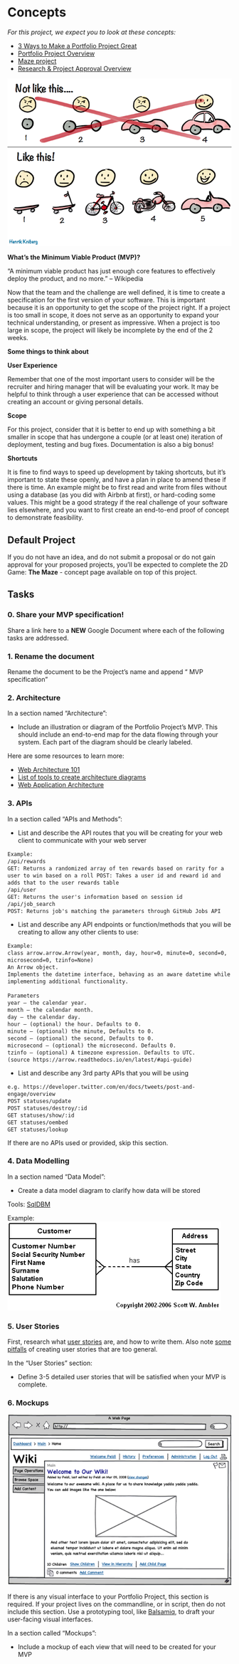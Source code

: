 # Concepts

*For this project, we expect you to look at these concepts:*

- [3 Ways to Make a Portfolio Project Great](https://intranet.alxswe.com/concepts/135)
- [Portfolio Project Overview](https://intranet.alxswe.com/concepts/137)
- [Maze project](https://intranet.alxswe.com/concepts/133)
- [Research & Project Approval Overview](https://intranet.alxswe.com/concepts/138)

![alt text](7c257c6a8cd537400e72.png)

**What’s the Minimum Viable Product (MVP)?**

“A minimum viable product has just enough core features to effectively deploy the product, and no more.” – Wikipedia

Now that the team and the challenge are well defined, it is time to create a specification for the first version of your software. This is important because it is an opportunity to get the scope of the project right. If a project is too small in scope, it does not serve as an opportunity to expand your technical understanding, or present as impressive. When a project is too large in scope, the project will likely be incomplete by the end of the 2 weeks.

**Some things to think about**

**User Experience**

Remember that one of the most important users to consider will be the recruiter and hiring manager that will be evaluating your work. It may be helpful to think through a user experience that can be accessed without creating an account or giving personal details.

**Scope**

For this project, consider that it is better to end up with something a bit smaller in scope that has undergone a couple (or at least one) iteration of deployment, testing and bug fixes. Documentation is also a big bonus!

**Shortcuts**

It is fine to find ways to speed up development by taking shortcuts, but it’s important to state these openly, and have a plan in place to amend these if there is time. An example might be to first read and write from files without using a database (as you did with Airbnb at first), or hard-coding some values. This might be a good strategy if the real challenge of your software lies elsewhere, and you want to first create an end-to-end proof of concept to demonstrate feasibility.

## Default Project

If you do not have an idea, and do not submit a proposal or do not gain approval for your proposed projects, you’ll be expected to complete the 2D Game: **The Maze** - concept page available on top of this project.

## Tasks

### 0. Share your MVP specification!

Share a link here to a **NEW** Google Document where each of the following tasks are addressed.

### 1. Rename the document

Rename the document to be the Project’s name and append “ MVP specification”

### 2. Architecture

In a section named “Architecture”:

- Include an illustration or diagram of the Portfolio Project’s MVP. This should include an end-to-end map for the data flowing through your system. Each part of the diagram should be clearly labeled.

Here are some resources to learn more:

- [Web Architecture 101](https://medium.com/storyblocks-engineering/web-architecture-101-a3224e126947)
- [List of tools to create architecture diagrams](https://geekflare.com/best-software-architecture-diagram-tools/)
- [Web Application Architecture](https://existek.com/blog/web-application-architecture/)

### 3. APIs

In a section called “APIs and Methods”:

- List and describe the API routes that you will be creating for your web client to communicate with your web server

```
Example:
/api/rewards
GET: Returns a randomized array of ten rewards based on rarity for a user to win based on a roll POST: Takes a user id and reward id and adds that to the user rewards table
/api/user
GET: Returns the user's information based on session id
/api/job_search
POST: Returns job's matching the parameters through GitHub Jobs API
```

- List and describe any API endpoints or function/methods that you will be creating to allow any other clients to use:

```
Example:
class arrow.arrow.Arrow(year, month, day, hour=0, minute=0, second=0, microsecond=0, tzinfo=None)
An Arrow object.
Implements the datetime interface, behaving as an aware datetime while implementing additional functionality.

Parameters
year – the calendar year.
month – the calendar month.
day – the calendar day.
hour – (optional) the hour. Defaults to 0.
minute – (optional) the minute, Defaults to 0.
second – (optional) the second, Defaults to 0.
microsecond – (optional) the microsecond. Defaults 0.
tzinfo – (optional) A timezone expression. Defaults to UTC.
(source https://arrow.readthedocs.io/en/latest/#api-guide)
```

- List and describe any 3rd party APIs that you will be using

```
e.g. https://developer.twitter.com/en/docs/tweets/post-and-engage/overview
POST statuses/update
POST statuses/destroy/:id
GET statuses/show/:id
GET statuses/oembed
GET statuses/lookup
```

If there are no APIs used or provided, skip this section.

### 4. Data Modelling

In a section named “Data Model”:

- Create a data model diagram to clarify how data will be stored

Tools: [SqlDBM](https://sqldbm.com/Home/)

Example: ![Data Modelling](83eed8d2d8a6b390f16f.gif)

### 5. User Stories

First, research what [user stories](https://en.wikipedia.org/wiki/User_story) are, and how to write them. Also note [some pitfalls](https://blog.prototypr.io/stop-it-with-as-a-user-5feb9b38d920) of creating user stories that are too general.

In the “User Stories” section:

- Define 3-5 detailed user stories that will be satisfied when your MVP is complete.

### 6. Mockups

![Mock Ups](mock_ups.png)

If there is any visual interface to your Portfolio Project, this section is required. If your project lives on the commandline, or in script, then do not include this section. Use a prototyping tool, like [Balsamiq](https://balsamiq.com/), to draft your user-facing visual interfaces.

In a section called “Mockups”:

- Include a mockup of each view that will need to be created for your MVP
